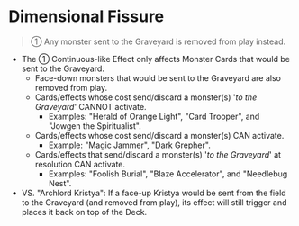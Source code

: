 # Dimensional Fissure

> ① Any monster sent to the Graveyard is removed from play instead.

*   The ① Continuous-like Effect only affects Monster Cards that would be sent to the Graveyard.
    *   Face-down monsters that would be sent to the Graveyard are also removed from play.
    *   Cards/effects whose cost send/discard a monster(s) '_to the Graveyard_' CANNOT activate.
        *   Examples: "Herald of Orange Light", "Card Trooper", and "Jowgen the Spiritualist".
    *   Cards/effects whose cost send/discard a monster(s) CAN activate.
        *   Example: "Magic Jammer", "Dark Grepher".
    *   Cards/effects that send/discard a monster(s) '_to the Graveyard_' at resolution CAN activate.
        *   Examples: "Foolish Burial", "Blaze Accelerator", and "Needlebug Nest".
*   VS. "Archlord Kristya": If a face-up Kristya would be sent from the field to the Graveyard (and removed from play), its effect will still trigger and places it back on top of the Deck.
